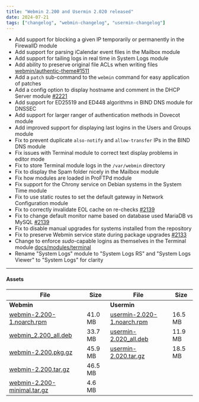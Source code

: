 ```yaml
---
title: "Webmin 2.200 and Usermin 2.020 released"
date: 2024-07-21
tags: ["changelog", "webmin-changelog", "usermin-changelog"]
---
```

* Add support for blocking a given IP temporarily or permanently in the FirewallD module
* Add support for parsing iCalendar event files in the Mailbox module
* Add support for tailing logs in real time in System Logs module
* Add ability to preserve original file ACLs when writing files [webmin/authentic-theme#1511](https://github.com/webmin/authentic-theme/discussions/1511#discussioncomment-9913902)
* Add a `patch` sub-command to the `webmin` command for easy application of patches
* Add a config option to display hostname and comment in the DHCP Server module [#2221](https://github.com/webmin/webmin/issues/2221)
* Add support for ED25519 and ED448 algorithms in BIND DNS module for DNSSEC
* Add support for larger ranger of authentication methods in Dovecot module
* Add improved support for displaying last logins in the Users and Groups module
* Fix to prevent duplicate `also-notify` and `allow-transfer` IPs in the BIND DNS module
* Fix issues with Terminal module to correct text display problems in editor mode
* Fix to store Terminal module logs in the `/var/webmin` directory
* Fix to display the Spam folder nicely in the Mailbox module
* Fix how modules are loaded in ProFTPd module
* Fix support for the Chrony service on Debian systems in the System Time module
* Fix to use static routes to set the default gateway in Network Configuration module
* Fix to correctly invalidate EOL cache on re-checks [#2139](https://github.com/webmin/webmin/issues/2139)
* Fix to change default monitor name based on database used MariaDB vs MySQL [#2139](https://github.com/virtualmin/virtualmin-gpl/issues/798)
* Fix to disable manual upgrades for systems installed from the repository
* Fix to preserve Webmin service state during package upgrades [#2133](https://github.com/webmin/webmin/issues/2133)
* Change to enforce _sudo_-capable logins as themselves in the Terminal module [docs/modules/terminal](https://webmin.com/docs/modules/terminal/#about)
* Rename "System Logs" module to "System Logs RS" and "System Logs Viewer" to "System Logs" for clarity

---

#### Assets

| File                       | Size | File                       | Size |
| -------------------------- | -----| -------------------------- | ---- |
| **Webmin**                 |      | **Usermin**                |      |
|[webmin-2.200-1.noarch.rpm](https://github.com/webmin/webmin/releases/download/2.200/webmin-2.200-1.noarch.rpm) | 41.0 MB | [usermin-2.020-1.noarch.rpm](https://github.com/webmin/usermin/releases/download/2.020/usermin-2.020-1.noarch.rpm)    | 16.5 MB |
|[webmin_2.200_all.deb](https://github.com/webmin/webmin/releases/download/2.200/webmin_2.200_all.deb)           | 33.7 MB | [usermin-2.020_all.deb](https://github.com/webmin/usermin/releases/download/2.020/usermin_2.020_all.deb)              | 11.9 MB |
|[webmin-2.200.pkg.gz](https://github.com/webmin/webmin/releases/download/2.200/webmin-2.200.pkg.gz)             | 45.9 MB | [usermin-2.020.tar.gz](https://github.com/webmin/usermin/releases/download/2.020/usermin-2.020.tar.gz)                | 18.5 MB |
|[webmin-2.200.tar.gz](https://github.com/webmin/webmin/releases/download/2.200/webmin-2.200.tar.gz)             | 46.5 MB | | |
|[webmin-2.200-minimal.tar.gz](https://github.com/webmin/webmin/releases/download/2.200/webmin-2.200-minimal.tar.gz) | 4.6 MB | |
